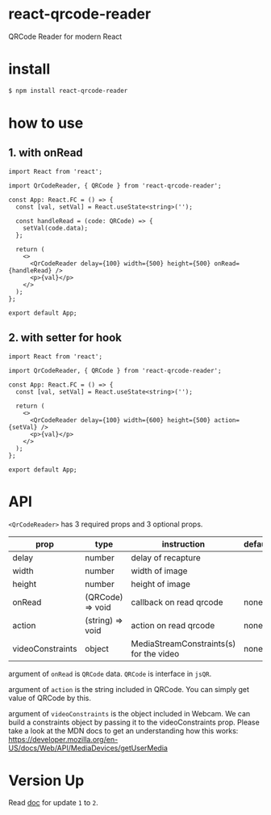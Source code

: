 # react-qrcode-reader

QRCode Reader for modern React

# install

```bash
$ npm install react-qrcode-reader
```

# how to use

## 1. with onRead

```tsx
import React from 'react';

import QrCodeReader, { QRCode } from 'react-qrcode-reader';

const App: React.FC = () => {
  const [val, setVal] = React.useState<string>('');

  const handleRead = (code: QRCode) => {
    setVal(code.data);
  };

  return (
    <>
      <QrCodeReader delay={100} width={500} height={500} onRead={handleRead} />
      <p>{val}</p>
    </>
  );
};

export default App;
```

## 2. with setter for hook

```tsx
import React from 'react';

import QrCodeReader, { QRCode } from 'react-qrcode-reader';

const App: React.FC = () => {
  const [val, setVal] = React.useState<string>('');

  return (
    <>
      <QrCodeReader delay={100} width={600} height={500} action={setVal} />
      <p>{val}</p>
    </>
  );
};

export default App;
```

# API

`<QrCodeReader>` has 3 required props and 3 optional props.

| prop             | type             | instruction                             | default |
| ---------------- | ---------------- | --------------------------------------- | ------- |
| delay            | number           | delay of recapture                      |         |
| width            | number           | width of image                          |         |
| height           | number           | height of image                         |         |
| onRead           | (QRCode) => void | callback on read qrcode                 | none    |
| action           | (string) => void | action on read qrcode                   | none    |
| videoConstraints | object           | MediaStreamConstraints(s) for the video | none    |

argument of `onRead` is `QRCode` data. `QRCode` is interface in `jsQR`.

argument of `action` is the string included in QRCode. You can simply get value of QRCode by this.

argument of `videoConstraints` is the object included in Webcam. We can build a constraints object by passing it to the videoConstraints prop. Please take a look at the MDN docs to get an understanding how this works:
https://developer.mozilla.org/en-US/docs/Web/API/MediaDevices/getUserMedia

# Version Up

Read [doc](./MIGRATION.md) for update `1` to `2`.
